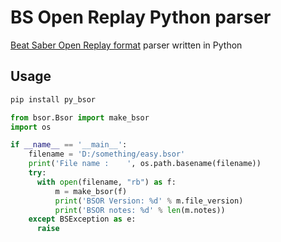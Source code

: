 # BS Open Replay Python parser

[Beat Saber Open Replay format](https://github.com/BeatLeader/BS-Open-Replay) parser written in Python

## Usage
```sh
pip install py_bsor
```

```python
from bsor.Bsor import make_bsor
import os

if __name__ == '__main__':
    filename = 'D:/something/easy.bsor'
    print('File name :    ', os.path.basename(filename))
    try:
      with open(filename, "rb") as f:
          m = make_bsor(f)
          print('BSOR Version: %d' % m.file_version)
          print('BSOR notes: %d' % len(m.notes))
    except BSException as e:
      raise
